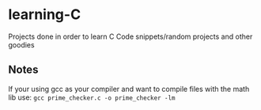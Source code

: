 # learning-C
Projects done in order to learn C
Code snippets/random projects and other goodies

## Notes
If your using gcc as your compiler and want to compile files with the math lib use:
```gcc prime_checker.c -o prime_checker -lm```
